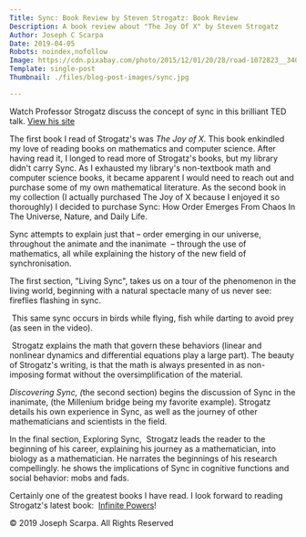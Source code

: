 ```yaml
---
Title: Sync: Book Review by Steven Strogatz: Book Review
Description: A book review about "The Joy Of X" by Steven Strogatz
Author: Joseph C Scarpa
Date: 2019-04-05
Robots: noindex,nofollow
Image: https://cdn.pixabay.com/photo/2015/12/01/20/28/road-1072823__340.jpg
Template: single-post
Thumbnail: ./files/blog-post-images/sync.jpg

---
```

Watch Professor Strogatz discuss the concept of sync in this brilliant TED talk. [View his site](http://www.stevenstrogatz.com/)

The first book I read of Strogatz's was _The Joy of X._ This book enkindled my love of reading books on mathematics and computer science. After having read it, I longed to read more of Strogatz's books, but my library didn't carry Sync. As I exhausted my library's non-textbook math and computer science books, it became apparent I would need to reach out and purchase some of my own mathematical literature. As the second book in my collection (I actually purchased The Joy of X because I enjoyed it so thoroughly) I decided to purchase Sync: How Order Emerges From Chaos In The Universe, Nature, and Daily Life. 

Sync attempts to explain just that – order emerging in our universe, throughout the animate and the inanimate  – through the use of mathematics, all while explaining the history of the new field of synchronisation.  

The first section, "Living Sync", takes us on a tour of the phenomenon in the living world, beginning with a natural spectacle many of us never see: fireflies flashing in sync.

 This same sync occurs in birds while flying, fish while darting to avoid prey (as seen in the video). 

 Strogatz explains the math that govern these behaviors (linear and nonlinear dynamics and differential equations play a large part). The beauty of Strogatz's writing, is that the math is always presented in as non-imposing format without the oversimplification of the material. 

<i>Discovering Sync, (</i>the second section) begins the discussion of Sync in the inanimate, (the Millenium bridge being my favorite example). Strogatz details his own experience in Sync, as well as the journey of other mathematicians and scientists in the field. 

In the final section, Exploring Sync,  Strogatz leads the reader to the beginning of his career, explaining his journey as a mathematician, into biology as a mathematician. He narrates the beginnings of his research compellingly. he shows the implications of Sync in cognitive functions and social behavior: mobs and fads.

Certainly one of the greatest books I have read. I look forward to reading Strogatz's latest book:  [Infinite Powers](https://www.amazon.com/Infinite-Powers-Calculus-Reveals-Universe/dp/1328879984/ref=sr_1_fkmrnull_1?crid=37X376DOMIN3L&keywords=infinite+powers+how+calculus+reveals+the+secrets+of+the+universe&qid=1554406711&s=gateway&sprefix=infinite+%2Caps%2C126&sr=8-1-fkmrnull)!


 © 2019 Joseph Scarpa. All Rights Reserved